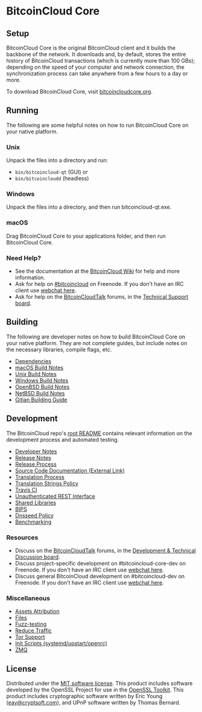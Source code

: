 BitcoinCloud Core
=============

Setup
---------------------
BitcoinCloud Core is the original BitcoinCloud client and it builds the backbone of the network. It downloads and, by default, stores the entire history of BitcoinCloud transactions (which is currently more than 100 GBs); depending on the speed of your computer and network connection, the synchronization process can take anywhere from a few hours to a day or more.

To download BitcoinCloud Core, visit [bitcoincloudcore.org](https://bitcoincloudcore.org/en/releases/).

Running
---------------------
The following are some helpful notes on how to run BitcoinCloud Core on your native platform.

### Unix

Unpack the files into a directory and run:

- `bin/bitcoincloud-qt` (GUI) or
- `bin/bitcoincloudd` (headless)

### Windows

Unpack the files into a directory, and then run bitcoincloud-qt.exe.

### macOS

Drag BitcoinCloud Core to your applications folder, and then run BitcoinCloud Core.

### Need Help?

* See the documentation at the [BitcoinCloud Wiki](https://en.bitcoincloud.it/wiki/Main_Page)
for help and more information.
* Ask for help on [#bitcoincloud](http://webchat.freenode.net?channels=bitcoincloud) on Freenode. If you don't have an IRC client use [webchat here](http://webchat.freenode.net?channels=bitcoincloud).
* Ask for help on the [BitcoinCloudTalk](https://bitcoincloudtalk.org/) forums, in the [Technical Support board](https://bitcoincloudtalk.org/index.php?board=4.0).

Building
---------------------
The following are developer notes on how to build BitcoinCloud Core on your native platform. They are not complete guides, but include notes on the necessary libraries, compile flags, etc.

- [Dependencies](dependencies.md)
- [macOS Build Notes](build-osx.md)
- [Unix Build Notes](build-unix.md)
- [Windows Build Notes](build-windows.md)
- [OpenBSD Build Notes](build-openbsd.md)
- [NetBSD Build Notes](build-netbsd.md)
- [Gitian Building Guide](gitian-building.md)

Development
---------------------
The BitcoinCloud repo's [root README](/README.md) contains relevant information on the development process and automated testing.

- [Developer Notes](developer-notes.md)
- [Release Notes](release-notes.md)
- [Release Process](release-process.md)
- [Source Code Documentation (External Link)](https://dev.visucore.com/bitcoincloud/doxygen/)
- [Translation Process](translation_process.md)
- [Translation Strings Policy](translation_strings_policy.md)
- [Travis CI](travis-ci.md)
- [Unauthenticated REST Interface](REST-interface.md)
- [Shared Libraries](shared-libraries.md)
- [BIPS](bips.md)
- [Dnsseed Policy](dnsseed-policy.md)
- [Benchmarking](benchmarking.md)

### Resources
* Discuss on the [BitcoinCloudTalk](https://bitcoincloudtalk.org/) forums, in the [Development & Technical Discussion board](https://bitcoincloudtalk.org/index.php?board=6.0).
* Discuss project-specific development on #bitcoincloud-core-dev on Freenode. If you don't have an IRC client use [webchat here](http://webchat.freenode.net/?channels=bitcoincloud-core-dev).
* Discuss general BitcoinCloud development on #bitcoincloud-dev on Freenode. If you don't have an IRC client use [webchat here](http://webchat.freenode.net/?channels=bitcoincloud-dev).

### Miscellaneous
- [Assets Attribution](assets-attribution.md)
- [Files](files.md)
- [Fuzz-testing](fuzzing.md)
- [Reduce Traffic](reduce-traffic.md)
- [Tor Support](tor.md)
- [Init Scripts (systemd/upstart/openrc)](init.md)
- [ZMQ](zmq.md)

License
---------------------
Distributed under the [MIT software license](/COPYING).
This product includes software developed by the OpenSSL Project for use in the [OpenSSL Toolkit](https://www.openssl.org/). This product includes
cryptographic software written by Eric Young ([eay@cryptsoft.com](mailto:eay@cryptsoft.com)), and UPnP software written by Thomas Bernard.
